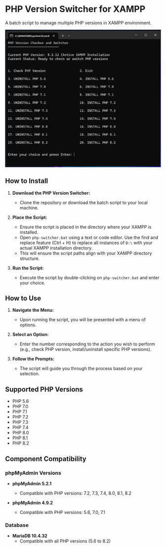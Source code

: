 # PHP Version Switcher for XAMPP

A batch script to manage multiple PHP versions in XAMPP environment.

![Screenshot](cmd.png)

## How to Install

1. **Download the PHP Version Switcher:**
   - Clone the repository or download the batch script to your local machine.

2. **Place the Script:**
   - Ensure the script is placed in the directory where your XAMPP is installed.
   - Open `php-switcher.bat` using a text or code editor. Use the find and replace feature (Ctrl + H) to replace all instances of `D:\` with your actual XAMPP installation directory.
   - This will ensure the script paths align with your XAMPP directory structure.

3. **Run the Script:**
   - Execute the script by double-clicking on `php-switcher.bat` and enter your choice.

## How to Use

1. **Navigate the Menu:**
   - Upon running the script, you will be presented with a menu of options.

2. **Select an Option:**
   - Enter the number corresponding to the action you wish to perform (e.g., check PHP version, install/uninstall specific PHP versions).

3. **Follow the Prompts:**
   - The script will guide you through the process based on your selection.

## Supported PHP Versions
- PHP 5.6
- PHP 7.0
- PHP 7.1
- PHP 7.2
- PHP 7.3
- PHP 7.4
- PHP 8.0
- PHP 8.1
- PHP 8.2

## Component Compatibility

### phpMyAdmin Versions
- **phpMyAdmin 5.2.1**
  - Compatible with PHP versions: 7.2, 7.3, 7.4, 8.0, 8.1, 8.2

- **phpMyAdmin 4.9.2**
  - Compatible with PHP versions: 5.6, 7.0, 7.1

### Database
- **MariaDB 10.4.32**
  - Compatible with all PHP versions (5.6 to 8.2)